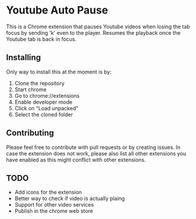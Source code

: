 # Youtube Auto Pause

This is a Chrome extension that pauses Youtube videos when losing the tab focus by
sending 'k' even to the player. Resumes the playback once the Youtube tab is
back in focus.

## Installing

Only way to install this at the moment is by:

1. Clone the repository
2. Start chrome
3. Go to chrome://extensions
4. Enable developer mode
5. Click on "Load unpacked"
6. Select the cloned folder

## Contributing

Please feel free to contribute with pull requests or by creating issues. In case
the extension does not work, please also list all other extensions you have
enabled as this might conflict with other extensions.

## TODO

* Add icons for the extension
* Better way to check if video is actually plaing
* Support for other video services
* Publish in the chrome web store

